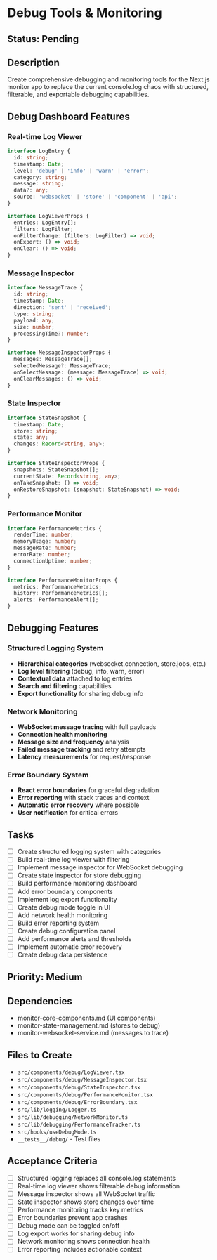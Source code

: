 # Debug Tools & Monitoring

## Status: Pending

## Description
Create comprehensive debugging and monitoring tools for the Next.js monitor app to replace the current console.log chaos with structured, filterable, and exportable debugging capabilities.

## Debug Dashboard Features

### Real-time Log Viewer
```typescript
interface LogEntry {
  id: string;
  timestamp: Date;
  level: 'debug' | 'info' | 'warn' | 'error';
  category: string;
  message: string;
  data?: any;
  source: 'websocket' | 'store' | 'component' | 'api';
}

interface LogViewerProps {
  entries: LogEntry[];
  filters: LogFilter;
  onFilterChange: (filters: LogFilter) => void;
  onExport: () => void;
  onClear: () => void;
}
```

### Message Inspector
```typescript
interface MessageTrace {
  id: string;
  timestamp: Date;
  direction: 'sent' | 'received';
  type: string;
  payload: any;
  size: number;
  processingTime?: number;
}

interface MessageInspectorProps {
  messages: MessageTrace[];
  selectedMessage?: MessageTrace;
  onSelectMessage: (message: MessageTrace) => void;
  onClearMessages: () => void;
}
```

### State Inspector
```typescript
interface StateSnapshot {
  timestamp: Date;
  store: string;
  state: any;
  changes: Record<string, any>;
}

interface StateInspectorProps {
  snapshots: StateSnapshot[];
  currentState: Record<string, any>;
  onTakeSnapshot: () => void;
  onRestoreSnapshot: (snapshot: StateSnapshot) => void;
}
```

### Performance Monitor
```typescript
interface PerformanceMetrics {
  renderTime: number;
  memoryUsage: number;
  messageRate: number;
  errorRate: number;
  connectionUptime: number;
}

interface PerformanceMonitorProps {
  metrics: PerformanceMetrics;
  history: PerformanceMetrics[];
  alerts: PerformanceAlert[];
}
```

## Debugging Features

### Structured Logging System
- **Hierarchical categories** (websocket.connection, store.jobs, etc.)
- **Log level filtering** (debug, info, warn, error)
- **Contextual data** attached to log entries
- **Search and filtering** capabilities
- **Export functionality** for sharing debug info

### Network Monitoring
- **WebSocket message tracing** with full payloads
- **Connection health monitoring** 
- **Message size and frequency** analysis
- **Failed message tracking** and retry attempts
- **Latency measurements** for request/response

### Error Boundary System
- **React error boundaries** for graceful degradation
- **Error reporting** with stack traces and context
- **Automatic error recovery** where possible
- **User notification** for critical errors

## Tasks
- [ ] Create structured logging system with categories
- [ ] Build real-time log viewer with filtering
- [ ] Implement message inspector for WebSocket debugging
- [ ] Create state inspector for store debugging
- [ ] Build performance monitoring dashboard
- [ ] Add error boundary components
- [ ] Implement log export functionality
- [ ] Create debug mode toggle in UI
- [ ] Add network health monitoring
- [ ] Build error reporting system
- [ ] Create debug configuration panel
- [ ] Add performance alerts and thresholds
- [ ] Implement automatic error recovery
- [ ] Create debug data persistence

## Priority: Medium

## Dependencies
- monitor-core-components.md (UI components)
- monitor-state-management.md (stores to debug)
- monitor-websocket-service.md (messages to trace)

## Files to Create
- `src/components/debug/LogViewer.tsx`
- `src/components/debug/MessageInspector.tsx`
- `src/components/debug/StateInspector.tsx`
- `src/components/debug/PerformanceMonitor.tsx`
- `src/components/debug/ErrorBoundary.tsx`
- `src/lib/logging/Logger.ts`
- `src/lib/debugging/NetworkMonitor.ts`
- `src/lib/debugging/PerformanceTracker.ts`
- `src/hooks/useDebugMode.ts`
- `__tests__/debug/` - Test files

## Acceptance Criteria
- [ ] Structured logging replaces all console.log statements
- [ ] Real-time log viewer shows filterable debug information
- [ ] Message inspector shows all WebSocket traffic
- [ ] State inspector shows store changes over time
- [ ] Performance monitoring tracks key metrics
- [ ] Error boundaries prevent app crashes
- [ ] Debug mode can be toggled on/off
- [ ] Log export works for sharing debug info
- [ ] Network monitoring shows connection health
- [ ] Error reporting includes actionable context